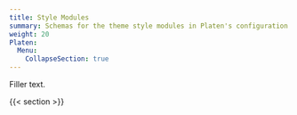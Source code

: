```yaml
---
title: Style Modules
summary: Schemas for the theme style modules in Platen's configuration.
weight: 20
Platen:
  Menu:
    CollapseSection: true
---
```


Filler text.

{{< section >}}
